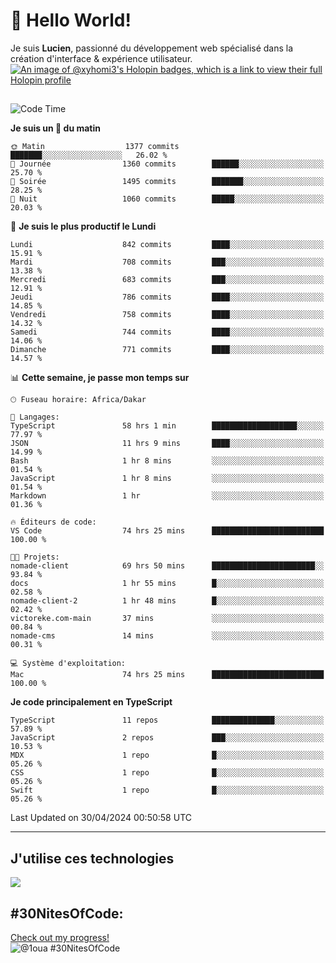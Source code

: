 # 👋 Hello World!

Je suis **Lucien**, passionné du développement web spécialisé dans la création d'interface & expérience utilisateur.
[![An image of @xyhomi3's Holopin badges, which is a link to view their full Holopin profile](https://holopin.me/xyhomi3)](https://holopin.io/@xyhomi3)

##

<!--START_SECTION:waka-->
![Code Time](http://img.shields.io/badge/Code%20Time-1%2C087%20hrs%2015%20mins-blue)

**Je suis un 🐤 du matin** 

```text
🌞 Matin                  1377 commits        ███████░░░░░░░░░░░░░░░░░░   26.02 % 
🌆 Journée                1360 commits        ██████░░░░░░░░░░░░░░░░░░░   25.70 % 
🌃 Soirée                 1495 commits        ███████░░░░░░░░░░░░░░░░░░   28.25 % 
🌙 Nuit                   1060 commits        █████░░░░░░░░░░░░░░░░░░░░   20.03 % 
```
📅 **Je suis le plus productif le Lundi** 

```text
Lundi                    842 commits         ████░░░░░░░░░░░░░░░░░░░░░   15.91 % 
Mardi                    708 commits         ███░░░░░░░░░░░░░░░░░░░░░░   13.38 % 
Mercredi                 683 commits         ███░░░░░░░░░░░░░░░░░░░░░░   12.91 % 
Jeudi                    786 commits         ████░░░░░░░░░░░░░░░░░░░░░   14.85 % 
Vendredi                 758 commits         ████░░░░░░░░░░░░░░░░░░░░░   14.32 % 
Samedi                   744 commits         ████░░░░░░░░░░░░░░░░░░░░░   14.06 % 
Dimanche                 771 commits         ████░░░░░░░░░░░░░░░░░░░░░   14.57 % 
```


📊 **Cette semaine, je passe mon temps sur** 

```text
🕑︎ Fuseau horaire: Africa/Dakar

💬 Langages: 
TypeScript               58 hrs 1 min        ███████████████████░░░░░░   77.97 % 
JSON                     11 hrs 9 mins       ████░░░░░░░░░░░░░░░░░░░░░   14.99 % 
Bash                     1 hr 8 mins         ░░░░░░░░░░░░░░░░░░░░░░░░░   01.54 % 
JavaScript               1 hr 8 mins         ░░░░░░░░░░░░░░░░░░░░░░░░░   01.54 % 
Markdown                 1 hr                ░░░░░░░░░░░░░░░░░░░░░░░░░   01.36 % 

🔥 Éditeurs de code: 
VS Code                  74 hrs 25 mins      █████████████████████████   100.00 % 

🐱‍💻 Projets: 
nomade-client            69 hrs 50 mins      ███████████████████████░░   93.84 % 
docs                     1 hr 55 mins        █░░░░░░░░░░░░░░░░░░░░░░░░   02.58 % 
nomade-client-2          1 hr 48 mins        █░░░░░░░░░░░░░░░░░░░░░░░░   02.42 % 
victoreke.com-main       37 mins             ░░░░░░░░░░░░░░░░░░░░░░░░░   00.84 % 
nomade-cms               14 mins             ░░░░░░░░░░░░░░░░░░░░░░░░░   00.31 % 

💻 Système d'exploitation: 
Mac                      74 hrs 25 mins      █████████████████████████   100.00 % 
```

**Je code principalement en TypeScript** 

```text
TypeScript               11 repos            ██████████████░░░░░░░░░░░   57.89 % 
JavaScript               2 repos             ███░░░░░░░░░░░░░░░░░░░░░░   10.53 % 
MDX                      1 repo              █░░░░░░░░░░░░░░░░░░░░░░░░   05.26 % 
CSS                      1 repo              █░░░░░░░░░░░░░░░░░░░░░░░░   05.26 % 
Swift                    1 repo              █░░░░░░░░░░░░░░░░░░░░░░░░   05.26 % 
```




 Last Updated on 30/04/2024 00:50:58 UTC
<!--END_SECTION:waka-->
---

## J'utilise ces technologies

<p align="left">
  <a href="https://skillicons.dev">
    <img src="https://skillicons.dev/icons?i=ts,js,md,scss,tailwind,react,redux,docker,express,astro,vite,nextjs,vercel,figma,ableton" />
  </a>
</p>

## #30NitesOfCode:
  [Check out my progress!](https://www.codedex.io/@1oua/30-nites-of-code)  
  ![@1oua #30NitesOfCode](https://www.codedex.io/api/petStatus?user=1oua)
